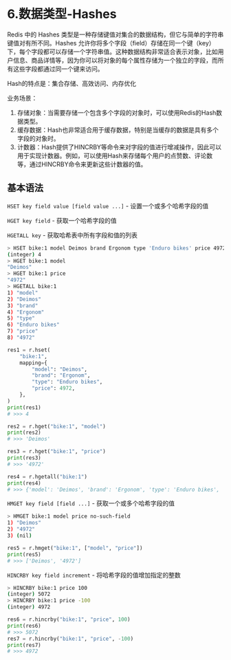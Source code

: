 # 6.数据类型-Hashes

Redis 中的 Hashes 类型是一种存储键值对集合的数据结构，但它与简单的字符串键值对有所不同。Hashes 允许你将多个字段（field）存储在同一个键（key）下，每个字段都可以存储一个字符串值。这种数据结构非常适合表示对象，比如用户信息、商品详情等，因为你可以将对象的每个属性存储为一个独立的字段，而所有这些字段都通过同一个键来访问。

Hash的特点是：集合存储、高效访问、内存优化

业务场景：

1. 存储对象：当需要存储一个包含多个字段的对象时，可以使用Redis的Hash数据类型。
2. 缓存数据：Hash也非常适合用于缓存数据，特别是当缓存的数据是具有多个字段的对象时。
3. 计数器：Hash提供了HINCRBY等命令来对字段的值进行增减操作，因此可以用于实现计数器。例如，可以使用Hash来存储每个用户的点赞数、评论数等，通过HINCRBY命令来更新这些计数器的值。

## 基本语法

`HSET key field value [field value ...]` - 设置一个或多个哈希字段的值

`HGET key field` - 获取一个哈希字段的值

`HGETALL key` - 获取哈希表中所有字段和值的列表

```bash
> HSET bike:1 model Deimos brand Ergonom type 'Enduro bikes' price 4972
(integer) 4
> HGET bike:1 model
"Deimos"
> HGET bike:1 price
"4972"
> HGETALL bike:1
1) "model"
2) "Deimos"
3) "brand"
4) "Ergonom"
5) "type"
6) "Enduro bikes"
7) "price"
8) "4972"
```

```python
res1 = r.hset(
    "bike:1",
    mapping={
        "model": "Deimos",
        "brand": "Ergonom",
        "type": "Enduro bikes",
        "price": 4972,
    },
)
print(res1)
# >>> 4

res2 = r.hget("bike:1", "model")
print(res2)
# >>> 'Deimos'

res3 = r.hget("bike:1", "price")
print(res3)
# >>> '4972'

res4 = r.hgetall("bike:1")
print(res4)
# >>> {'model': 'Deimos', 'brand': 'Ergonom', 'type': 'Enduro bikes', 'price': '4972'}
```

`HMGET key field [field ...]` - 获取一个或多个哈希字段的值

```bash
> HMGET bike:1 model price no-such-field
1) "Deimos"
2) "4972"
3) (nil)
```

```python
res5 = r.hmget("bike:1", ["model", "price"])
print(res5)
# >>> ['Deimos', '4972']
```

`HINCRBY key field increment` - 将哈希字段的值增加指定的整数

```bash
> HINCRBY bike:1 price 100
(integer) 5072
> HINCRBY bike:1 price -100
(integer) 4972
```

```python
res6 = r.hincrby("bike:1", "price", 100)
print(res6)
# >>> 5072
res7 = r.hincrby("bike:1", "price", -100)
print(res7)
# >>> 4972
```

